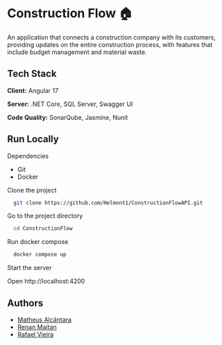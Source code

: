 # Construction Flow 🏠
An application that connects a construction company with its customers, providing updates on the entire construction process, with features that include budget management and material waste.

## Tech Stack

**Client:** Angular 17

**Server:** .NET Core, SQL Server, Swagger UI

**Code Quality:** SonarQube, Jasmine, Nunit


## Run Locally

Dependencies 
- Git
- Docker



Clone the project

```bash
  git clone https://github.com/Helmont1/ConstructionFlowAPI.git
```

Go to the project directory
```bash
  cd ConstructionFlow
```

Run docker compose

```bash
  docker compose up
```

Start the server

Open http://localhost:4200


## Authors

- [Matheus Alcântara](https://www.github.com/helmont1)
- [Renan Maitan](https://www.github.com/renanmaitan)
- [Rafael Vieira](https://www.github.com/rafaelvieirafelipe)

